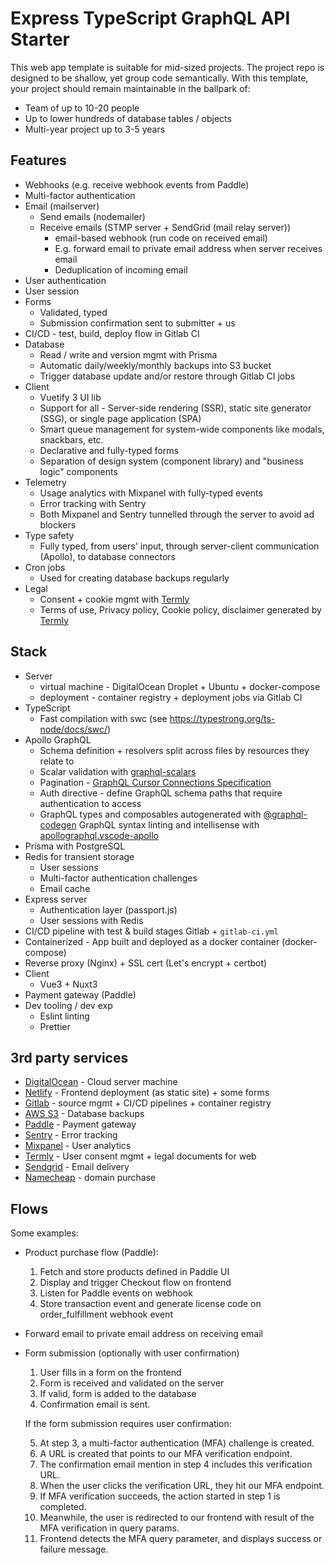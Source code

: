 # Express TypeScript GraphQL API Starter

This web app template is suitable for mid-sized projects. The project repo is designed to be shallow, yet group code semantically. With this template, your project should remain maintainable in the ballpark of:

- Team of up to 10-20 people
- Up to lower hundreds of database tables / objects
- Multi-year project up to 3-5 years

## Features

- Webhooks (e.g. receive webhook events from Paddle)
- Multi-factor authentication
- Email (mailserver)
  - Send emails (nodemailer)
  - Receive emails (STMP server + SendGrid (mail relay server))
    - email-based webhook (run code on received email)
    - E.g. forward email to private email address when server receives email
    - Deduplication of incoming email
- User authentication
- User session
- Forms
  - Validated, typed
  - Submission confirmation sent to submitter + us
- CI/CD - test, build, deploy flow in Gitlab CI
- Database
  - Read / write and version mgmt with Prisma
  - Automatic daily/weekly/monthly backups into S3 bucket
  - Trigger database update and/or restore through Gitlab CI jobs
- Client
  - Vuetify 3 UI lib
  - Support for all - Server-side rendering (SSR), static site generator (SSG), or single page application (SPA)
  - Smart queue management for system-wide components like modals, snackbars, etc.
  - Declarative and fully-typed forms
  - Separation of design system (component library) and "business logic" components
- Telemetry
  - Usage analytics with Mixpanel with fully-typed events
  - Error tracking with Sentry
  - Both Mixpanel and Sentry tunnelled through the server to avoid ad blockers
- Type safety
  - Fully typed, from users' input, through server-client communication (Apollo), to database connectors
- Cron jobs
  - Used for creating database backups regularly
- Legal
  - Consent + cookie mgmt with [Termly](https://termly.io/)
  - Terms of use, Privacy policy, Cookie policy, disclaimer generated by [Termly](https://termly.io/)

## Stack

- Server
  - virtual machine - DigitalOcean Droplet + Ubuntu + docker-compose
  - deployment - container registry + deployment jobs via Gitlab CI
- TypeScript
  - Fast compilation with swc (see https://typestrong.org/ts-node/docs/swc/)
- Apollo GraphQL
  - Schema definition + resolvers split across files by resources they relate to
  - Scalar validation with [graphql-scalars](https://the-guild.dev/graphql/scalars/docs/quick-start)
  - Pagination - [GraphQL Cursor Connections Specification](https://relay.dev/graphql/connections.htm)
  - Auth directive - define GraphQL schema paths that require authentication to access
  - GraphQL types and composables autogenerated with [@graphql-codegen](https://the-guild.dev/graphql/codegen)
    GraphQL syntax linting and intellisense with [apollographql.vscode-apollo](https://www.apollographql.com/docs/devtools/editor-plugins/)
- Prisma with PostgreSQL
- Redis for transient storage
  - User sessions
  - Multi-factor authentication challenges
  - Email cache
- Express server
  - Authentication layer (passport.js)
  - User sessions with Redis
- CI/CD pipeline with test & build stages Gitlab + `gitlab-ci.yml`
- Containerized - App built and deployed as a docker container (docker-compose)
- Reverse proxy (Nginx) + SSL cert (Let's encrypt + certbot)
- Client
  - Vue3 + Nuxt3
- Payment gateway (Paddle)
- Dev tooling / dev exp
  - Eslint linting
  - Prettier

## 3rd party services

- [DigitalOcean](https://cloud.digitalocean.com/droplets) - Cloud server machine
- [Netlify](https://www.netlify.com/) - Frontend deployment (as static site) + some forms
- [Gitlab](https://gitlab.com/) - source mgmt + CI/CD pipelines + container registry
- [AWS S3](https://aws.amazon.com/s3/) - Database backups
- [Paddle](https://www.paddle.com/) - Payment gateway
- [Sentry](https://sentry.io/) - Error tracking
- [Mixpanel](https://mixpanel.com/) - User analytics
- [Termly](https://termly.io/products) - User consent mgmt + legal documents for web
- [Sendgrid](https://sendgrid.com/) - Email delivery
- [Namecheap](https://www.namecheap.com/) - domain purchase

## Flows

Some examples:

- Product purchase flow (Paddle):

  1.  Fetch and store products defined in Paddle UI
  2.  Display and trigger Checkout flow on frontend
  3.  Listen for Paddle events on webhook
  4.  Store transaction event and generate license code on order_fulfillment webhook event

- Forward email to private email address on receiving email

- Form submission (optionally with user confirmation)

  1. User fills in a form on the frontend
  2. Form is received and validated on the server
  3. If valid, form is added to the database
  4. Confirmation email is sent.

  If the form submission requires user confirmation:

  5. At step 3, a multi-factor authentication (MFA) challenge is created.
  6. A URL is created that points to our MFA verification endpoint.
  7. The confirmation email mention in step 4 includes this verification URL.
  8. When the user clicks the verification URL, they hit our MFA endpoint.
  9. If MFA verification succeeds, the action started in step 1 is completed.
  10. Meanwhile, the user is redirected to our frontend with result of the MFA verification in query params.
  11. Frontend detects the MFA query parameter, and displays success or failure message.
